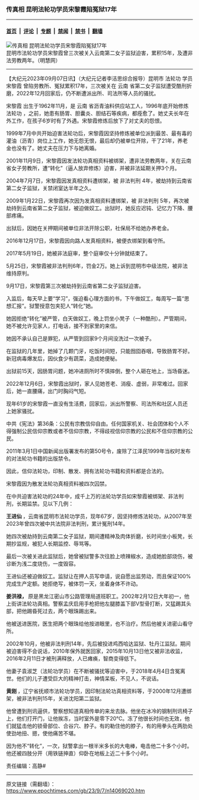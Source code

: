 ### 传真相 昆明法轮功学员宋黎霞陷冤狱17年

---

#### [首页](../../../..?n14069020) &nbsp;|&nbsp; [评论](../../../../../epoch-comment?n14069020) &nbsp;|&nbsp; [专题](../../../../../epoch-special?n14069020) &nbsp;|&nbsp; [禁闻](../../../../../epoch-news?n14069020) &nbsp;|&nbsp; [禁书](../../../../../books?n14069020) &nbsp;|&nbsp; [翻墙](https://github.com/gfw-breaker/nogfw/blob/master/README.md?n14069020)


<div><img alt="传真相 昆明法轮功学员宋黎霞陷冤狱17年" class="attachment-djy_600_400 size-djy_600_400 wp-post-image" src="https://i.epochtimes.com/assets/uploads/2023/09/id14069068-cd39bf43e252c69e90f06144806ccad0@1200x1200-600x400.jpg"/>
<div class="caption">
 昆明市法轮功学员宋黎霞曾三次被关入云南第二女子监狱迫害，累积15年，及遭非法劳教两年。（明慧网）
</div></div><hr/><div class="post_content" id="artbody" itemprop="articleBody">
 <!-- article content begin -->
 <p>
  【大纪元2023年09月07日讯】（大纪元记者李洁思综合报导）昆明市
  <ok href="https://www.epochtimes.com/gb/tag/%E6%B3%95%E8%BD%AE%E5%8A%9F.html">
   法轮功
  </ok>
  学员
  <ok href="https://www.epochtimes.com/gb/tag/%E5%AE%8B%E9%BB%8E%E9%9C%9E.html">
   宋黎霞
  </ok>
  曾陷劳教所、冤狱累积17年，三次被关在
  <ok href="https://www.epochtimes.com/gb/tag/%E4%BA%91%E5%8D%97.html">
   云南
  </ok>
  省第二女子监狱遭受酷刑折磨，2022年12月回家后，仍不断遭派出所、司法所等人员的骚扰。
 </p>
 <p>
  <ok href="https://www.epochtimes.com/gb/tag/%E5%AE%8B%E9%BB%8E%E9%9C%9E.html">
   宋黎霞
  </ok>
  出生于1962年11月，是
  <ok href="https://www.epochtimes.com/gb/tag/%E4%BA%91%E5%8D%97.html">
   云南
  </ok>
  省沥青油料供应站工人，1996年底开始修炼
  <ok href="https://www.epochtimes.com/gb/tag/%E6%B3%95%E8%BD%AE%E5%8A%9F.html">
   法轮功
  </ok>
  ，之前，她患有肠胃、胆囊炎、胆结石等疾病，都痊愈了。她丈夫长年在外工作，在孩子6岁时有了外遇。宋黎霞修炼后放下了对丈夫的怨恨。
 </p>
 <p>
  1999年7月中共开始迫害法轮功后，宋黎霞因坚持修炼被单位派到最苦、最有毒的灌油（沥青）岗位上工作，她无怨无恨，最后却仍被单位开除，干了21年，养老金也没有了。她丈夫在压力下与她离婚。
 </p>
 <p>
  2001年11月9日，宋黎霞因发法轮功真相资料被绑架，遭非法劳教两年，关在云南省女子劳教所，遭“转化”（逼人放弃修炼）迫害，并被非法延期关押3个月。
 </p>
 <p>
  2004年7月7日，宋黎霞因发真相资料遭绑架，被
  <ok href="https://www.epochtimes.com/gb/tag/%E9%9D%9E%E6%B3%95%E5%88%A4%E5%88%91.html">
   非法判刑
  </ok>
  4年，被劫持到云南省第二女子监狱，关禁闭室达半年之久。
 </p>
 <p>
  2009年1月22日，宋黎霞再次因为发真相资料遭绑架，被
  <ok href="https://www.epochtimes.com/gb/tag/%E9%9D%9E%E6%B3%95%E5%88%A4%E5%88%91.html">
   非法判刑
  </ok>
  5年，再次被劫持到云南省第二女子监狱，被迫做奴工。出狱时，她反应迟钝、记忆力下降、腰部疼痛。
 </p>
 <p>
  出狱后，因她在关押期间被单位非法开除公职，社保局不给她办养老金。
 </p>
 <p>
  2016年12月17日，宋黎霞因向路人发真相资料，被便衣绑架到看守所。
 </p>
 <p>
  2017年5月19日，她被非法庭审，整个庭审仅十分钟就结束了。
 </p>
 <p>
  5月25日，宋黎霞被非法判刑6年，罚金2万。她上诉到昆明市中级法院，被非法维持原判。
 </p>
 <p>
  9月17日，宋黎霞第三次被劫持到云南省第二女子监狱迫害。
 </p>
 <p>
  入监后，每天早上要“学习”，强迫看心理方面的书，下午做奴工，每周写一篇“思想汇报”。狱警授意包夹犯人“转化”她。
 </p>
 <p>
  她因拒绝“转化”被严管，白天做奴工，晚上罚坐小凳子（一种酷刑）。严管期间，她不被允许见家人，打电话，接不到家里的来信。
 </p>
 <p>
  她因不承认自己是罪犯，从严管到回家9个月间没洗过一次被子。
 </p>
 <p>
  在监狱的几年里，她掉了几颗门牙，吃饭时间短，只能囫囵吞咽，导致肠胃不好。新冠病毒爆发后，因伙食少有蔬菜，造成她便秘。
 </p>
 <p>
  出狱前15天，因肠胃问题，她冲进厕所时不慎摔倒，整个人砸在地上，当场昏迷。
 </p>
 <p>
  2022年12月6日，宋黎霞出狱时，家人见她苍老、消瘦、虚弱，非常难过。回家后，她一直腰痛，出门时胸闷气短。
 </p>
 <p>
  现年61岁的宋黎霞一直没有生活费，回家后，派出所警察、司法所和社区人员还上她家骚扰。
 </p>
 <p>
  中共《宪法》第36条：公民有宗教信仰自由。任何国家机关、社会团体和个人不得强制公民信仰宗教或者不信仰宗教，不得歧视信仰宗教的公民和不信仰宗教的公民。
 </p>
 <p>
  2011年3月1日中国新闻出版署发布的第50号令，废除了江泽民1999年当权时发布的对法轮功书籍的出版禁令。
 </p>
 <p>
  因此，信仰法轮功，印制、散发、拥有法轮功书籍和资料都是合法的。
 </p>
 <p>
  宋黎霞因为散发法轮功真相资料被四次囚禁。
 </p>
 <p>
  在中共迫害法轮功的24年中，成千上万的法轮功学员如宋黎霞被绑架、非法判刑，长期监禁。见以下几例：
 </p>
 <p>
  <strong>
   王进仙
  </strong>
  ，云南省昆明市法轮功学员，现年67岁，因坚持修炼法轮功，从2007年至2023年曾四次被中共法院非法判刑，累计冤刑14年。
 </p>
 <p>
  她四次被劫持到云南第二女子监狱，期间遭精神及肉体折磨，长时间坐小板凳，长期抄监规，被犯人长期监控、辱骂等。
 </p>
 <p>
  最后一次被关进此监狱后，她曾被狱警多次往脸上喷辣椒水，造成她脸部烧伤，被诊断为浅二度烧伤，一度毁容。
 </p>
 <p>
  王进仙还被迫做奴工。监狱让在押人员写申请，说自愿出监劳动，而且保证100%完成生产定额。她拒绝写，被体罚一天，坐着身体不许动。
 </p>
 <p>
  <strong>
   姜洪禄，
  </strong>
  原是黑龙江密山市公路管理局道班职工。2002年2月12日大年初一，他上街讲法轮功真相。警察孟庆启用手枪把他左腿膝盖下部V型骨打断，又猛踢其头部，把他踢昏死过去，两个眼珠踢出来。
 </p>
 <p>
  他被送进医院，医生把两个眼珠给他按进眼里，也不治疗。然后他被关进密山看守所。
 </p>
 <p>
  2002年10月，他被非法判刑14年，先后被投进鸡西哈达监狱、牡丹江监狱。期间被迫害得不会说话，2010年保外就医回家，2015年10月13日他又被非法收监，2016年2月11日才被刑满释放，人已瘫痪，智商变得低下。
 </p>
 <p>
  他妻子袁淑芝（法轮功学员）在不断被骚扰等迫害中，于2018年4月4日含冤离世。他们的儿子遭受巨大的精神打击，神情呆板，不见人，不说话。
 </p>
 <p>
  <strong>
   黄刚
  </strong>
  ，辽宁省抚顺市法轮功学员，因印制法轮功真相资料等，于2000年12月遭绑架，被非法判刑15年，关进沈阳第二监狱。
 </p>
 <p>
  他曾遭到刑讯逼供，警察想知道真相传单的来龙去脉。他坐在冰冷的钢制刑讯椅子上，他们打开门，让他挨冻，当时室外是零下20℃。冻了他很长时间也无效，他们就猛击他的锁骨部位、合谷穴、脖子。有的勒住他的脖子，有的用拳头在两肋处使劲地扭、摁，使他痛苦不堪。
 </p>
 <p>
  因为他不“转化”，一次，狱警拿出一根半米多长的大电棒，电击他二十多个小时。他还被四肢分开（用铁链抻直）仰卧在地板上近二十多个小时。
 </p>
 <p>
  责任编辑：高静#
 </p>
 <!-- article content end -->
 <div id="below_article_ad">
 </div>
</div>


---

原文链接（需翻墙）：https://www.epochtimes.com/gb/23/9/7/n14069020.htm